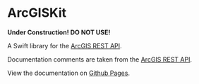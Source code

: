 # ArcGISKit

**Under Construction! DO NOT USE!**

A Swift library for the [ArcGIS REST API](https://developers.arcgis.com/rest/).

Documentation comments are taken from the [ArcGIS REST API](https://developers.arcgis.com/rest/).

View the documentation on [Github Pages](https://lebje.github.io/ArcGISKit/).

